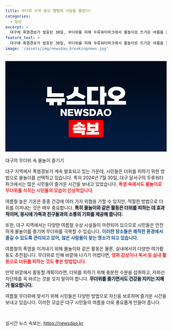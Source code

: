 ```yaml
---
title: 무더위 시작 튜브 행렬에 사람들 몰렸다!
categories:
  - 일상
excerpt: >
  대구에 폭염경보가 발효된 30일, 무더위를 피해 두류워터파크에서 물놀이로 뜨거운 여름을 즐기는 시민들! 더위를 잊게 해줄 시원한 순간을 감상하세요.
feature_text: >
  대구에 폭염경보가 발효된 30일, 무더위를 피해 두류워터파크에서 물놀이로 뜨거운 여름을 즐기는 시민들! 더위를 잊게 해줄 시원한 순간을 감상하세요.
image: '/assets/img/newsdao_breakingnews.jpg'
---
```


<p><img src="/assets/img/newsdao_breakingnews.jpg" alt="flaretime 속보" /></p>

<p>대구의 무더위 속 물놀이 즐기기</p>

<p>대구 지역에서 폭염경보가 계속 발효되고 있는 가운데, 시민들은 더위를 피하기 위한 방법으로 물놀이를 선택하고 있습니다. 특히 2024년 7월 30일, 대구 달서구의 두류워터파크에서는 많은 시민들이 즐거운 시간을 보내고 있었습니다. <b><span style="color: #ee2323;">폭염 속에서도 물놀이로 무더위를 식히는 시민들의 모습이 인상적입니다.</span></b></p>

<p>여름철 높은 기온은 종종 건강에 여러 가지 위협을 가할 수 있지만, 적절한 방법으로 더위를 이겨내는 것은 매우 중요합니다. <b><span style="background-color: #21538527;">특히 물놀이와 같은 활동은 더위를 피하는 데 효과적이며, 동시에 가족과 친구들과의 소통의 기회를 제공해 줍니다.</span></b></p>

<p>또한, 대구 지역에서는 다양한 여름철 수상 시설들이 마련되어 있으므로 시민들은 안전하게 물놀이를 즐기며 무더위를 극복할 수 있습니다. <b><span style="color: #1a5490;">이러한 장소들은 쾌적한 환경에서 즐길 수 있도록 관리되고 있어, 많은 사람들이 찾는 명소가 되고 있습니다.</span></b></p>

<p>여름철의 폭염을 이겨내기 위해 물놀이와 같은 활동은 물론, 실내에서의 다양한 여가활동도 추천됩니다. 무더위로 인해 바깥에 나가기 어렵다면, <b><span style="color: #ee2323;">영화 감상이나 독서 등 실내 활동으로 더위를 피하는 것도 좋은 방법입니다.</span></b> </p>

<p>만약 바깥에서 활동할 계획이라면, 더위를 피하기 위해 충분한 수분을 섭취하고, 자외선 차단제를 꼭 바르는 것을 잊지 말아야 합니다. <b><span style="background-color: #21538527;">무더위를 즐기면서도 건강을 지키는 지혜가 필요합니다.</span></b> </p>

<p>여름철 무더위에 맞서기 위해 시민들은 다양한 방법으로 자신을 보호하며 즐거운 시간을 보내고 있습니다. 이러한 모습은 대구 시민들의 여름을 더욱 풍요롭게 만들어 줍니다. </p>

<p data-ke-size="size16">&nbsp;</p>
실시간 뉴스 속보는, <a href="https://newsdao.kr" rel="dofollow">https://newsdao.kr</a>


